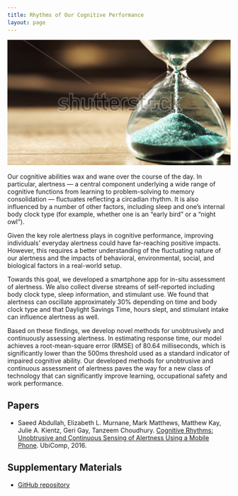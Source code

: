 ```yaml
---
title: Rhythms of Our Cognitive Performance
layout: page
---
```


<div class="row">
    <div class="col-md-12">
        <div class="col-xs-offset-1 col-md-10">
            <img src="/files/images/cognitive-performance-1.jpg"/>
        </div>
    </div>
</div>


Our cognitive abilities wax and wane over the course of the day. In particular,
alertness — a central component underlying a wide range of cognitive functions
from learning to problem-solving to memory consolidation — fluctuates
reflecting a circadian rhythm. It is also influenced by a number of other
factors, including sleep and one’s internal body clock type (for example,
whether one is an “early bird” or a “night owl”).

Given the key role alertness plays in cognitive performance, improving
individuals’ everyday alertness could have far-reaching positive impacts.
However, this requires a better understanding of the fluctuating nature of
our alertness and the impacts of behavioral, environmental, social, and
biological factors in a real-world setup.

Towards this goal, we developed a smartphone app for in-situ assessment of
alertness. We also collect diverse streams of self-reported including body
clock type, sleep information, and stimulant use. We found that alertness can
oscillate approximately 30% depending on time and body clock type and that
Daylight Savings Time, hours slept, and stimulant intake can influence
alertness as well.

Based on these findings, we develop novel methods for
unobtrusively and continuously assessing alertness. In estimating response
time, our model achieves a root-mean-square error (RMSE) of 80.64 milliseconds,
which is significantly lower than the 500ms threshold used as a standard
indicator of impaired cognitive ability. Our developed methods for unobtrusive
and continuous assessment of alertness paves the way for a new class of
technology that can significantly improve learning, occupational safety and
work performance.


## Papers ##
* Saeed Abdullah, Elizabeth L. Murnane, Mark Matthews, Matthew Kay, Julie A.
Kientz, Geri Gay, Tanzeem Choudhury.
[Cognitive Rhythms: Unobtrusive and Continuous Sensing of Alertness Using a Mobile Phone](http://dx.doi.org/10.1145/2971648.2971712). UbiComp, 2016.

## Supplementary Materials ##
* [GitHub repository](https://github.com/saeed-abdullah/alertness-ubicomp-2016)
